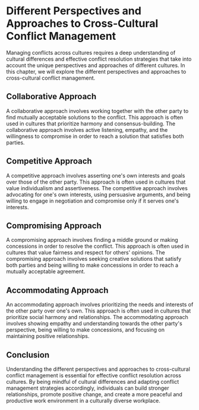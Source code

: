 Different Perspectives and Approaches to Cross-Cultural Conflict Management
======================================================================================================================================

Managing conflicts across cultures requires a deep understanding of cultural differences and effective conflict resolution strategies that take into account the unique perspectives and approaches of different cultures. In this chapter, we will explore the different perspectives and approaches to cross-cultural conflict management.

Collaborative Approach
----------------------

A collaborative approach involves working together with the other party to find mutually acceptable solutions to the conflict. This approach is often used in cultures that prioritize harmony and consensus-building. The collaborative approach involves active listening, empathy, and the willingness to compromise in order to reach a solution that satisfies both parties.

Competitive Approach
--------------------

A competitive approach involves asserting one's own interests and goals over those of the other party. This approach is often used in cultures that value individualism and assertiveness. The competitive approach involves advocating for one's own interests, using persuasive arguments, and being willing to engage in negotiation and compromise only if it serves one's interests.

Compromising Approach
---------------------

A compromising approach involves finding a middle ground or making concessions in order to resolve the conflict. This approach is often used in cultures that value fairness and respect for others' opinions. The compromising approach involves seeking creative solutions that satisfy both parties and being willing to make concessions in order to reach a mutually acceptable agreement.

Accommodating Approach
----------------------

An accommodating approach involves prioritizing the needs and interests of the other party over one's own. This approach is often used in cultures that prioritize social harmony and relationships. The accommodating approach involves showing empathy and understanding towards the other party's perspective, being willing to make concessions, and focusing on maintaining positive relationships.

Conclusion
----------

Understanding the different perspectives and approaches to cross-cultural conflict management is essential for effective conflict resolution across cultures. By being mindful of cultural differences and adapting conflict management strategies accordingly, individuals can build stronger relationships, promote positive change, and create a more peaceful and productive work environment in a culturally diverse workplace.
